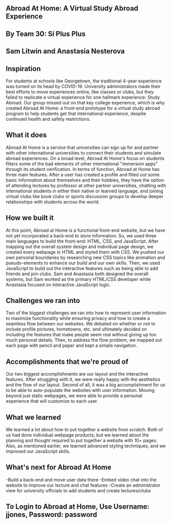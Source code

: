 ## Abroad At Home: A Virtual Study Abroad Experience
## By Team 30: Sí Plus Plus
## Sam Litwin and Anastasia Nesterova

## Inspiration
For students at schools like Georgetown, the traditional 4-year experience was turned on its head by COVID-19. University administrators made their best efforts to move experiences online, like classes or clubs, but they failed to replicate a virtual experience for one hallmark experience: Study Abroad. Our group missed out on that key college experience, which is why created Abroad At Home: a front-end prototype for a virtual study abroad program to help students get that international experience, despite continued health and safety restrictions.


## What it does
Abroad At Home is a service that universities can sign up for and partner with other international universities to connect their students and simulate abroad experiences. On a broad level, Abroad At Home's focus on students filters some of the bad elements of other international "immersion apps" through its student verification. In terms of function, Abroad at Home has three main features. After a user has created a profile and filled out some basic information about themselves and their hobbies, they have the option of attending lectures by professor at other partner universities, chatting with international students in either their native or learned language, and joining virtual clubs like book clubs or sports discussion groups to develop deeper relationships with students across the world.

## How we built it
At this point, Abroad at Home is a functional front-end website, but we have not yet incorporated a back-end to store information. So, we used three main languages to build the front-end: HTML, CSS, and JavaScript. After mapping out the overall system design and individual page design, we created every webpage in HTML and styled them with CSS. We pushed our own personal boundaries by researching new CSS topics like animation and pseudo-elements to enhance our build and our own skills. Then, we used JavaScript to build out the interactive features such as being able to add friends and join clubs. Sam and Anastasia both designed the overall systems, but Sam worked as the primary HTML/CSS developer while Anastasia focused on interactive JavaScript logic.

## Challenges we ran into
Two of the biggest challenges we ran into how to represent user information to maximize functionality while ensuring privacy and how to create a seamless flow between our websites. We debated on whether or not to include profile pictures, hometowns, etc. and ultimately decided on including the features that make people seem real without giving up too much personal details. Then, to address the flow problem, we mapped out each page with pencil and paper and kept a simple navigation.

## Accomplishments that we're proud of
Our two biggest accomplishments are our layout and the interactive features. After struggling with it, we were really happy with the aesthetics and the flow of our layout. Second of all, it was a big accomplishment for us to be able to auto-populate the websites with user information. Moving beyond just static webpages, we were able to provide a personal experience that will customize to each user.

## What we learned
We learned a lot about how to put together a website from scratch. Both of us had done individual webpage products, but we learned about the planning and thought required to put together a website with 10+ pages. Also, as mentioned earlier, we learned advanced styling techniques, and we improved our JavaScript skills.

## What's next for Abroad At Home
-Build a back-end and move user data there
-Embed video chat into the website to improve our lecture and chat features
-Create an administrator view for university officials to add students and create lectures/clubs

## To Login to Abroad at Home, Use Username: jjones, Password: password

